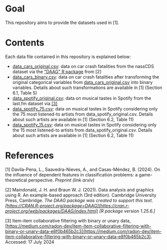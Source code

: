 # Goal
This repository aims to provide the datasets used in [1].

# Contents
Each data file contained in this repository is explained below:
- [data_cars_original.csv](https://github.com/LauraDavilaPena/GT-based_IM/blob/main/data_cars_original.csv): data on car crash fatalities from the nassCDS dataset via the ["DAAG" R package](https://cran.r-project.org/web/packages/DAAG/index.html) from [2]
- [data_cars_binary.csv](https://github.com/LauraDavilaPena/GT-based_IM/blob/main/data_cars_binary.csv): data on car crash fatalities after transforming the original categorical variables from [data_cars_original.csv](https://github.com/LauraDavilaPena/GT-based_IM/blob/main/data_cars_original.csv) into binary variables. Details about such transformations are available in [1] (Section 6.1, Table 5)
- [data_spotify_original.csv](https://github.com/LauraDavilaPena/GT-based_IM/blob/main/data_spotify_original.csv): data on musical tastes in Spotify from the last.fm dataset via [[3]](https://medium.com/radon-dev/item-item-collaborative-filtering-with-binary-or-unary-data-e8f0b465b2c3)
- [data_spotify_75.csv](https://github.com/LauraDavilaPena/GT-based_IM/blob/main/data_spotify_75.csv): data on musical tastes in Spotify considering only the 75 most listened-to artists from data_spotify_original.csv. Details about such artists are available in [1] (Section 6.2, Table 11)
- [data_spotify_15.csv](https://github.com/LauraDavilaPena/GT-based_IM/blob/main/data_spotify_15.csv): data on musical tastes in Spotify considering only the 15 most listened-to artists from data_spotify_original.csv. Details about such artists are available in [1] (Section 6.2, Table 11)


# References
[1] Davila-Pena, L., Saavedra-Nieves, A., and Casas-Méndez, B. (2024). On the influence of dependent features in classification problems: a game-theoretical perspective. _Preprint (link arxiv)_

[2] Maindonald, J. H. and Braun W. J. (2021). Data analysis and graphics using R. An example-based approach (3rd edition). Cambridge University Press, Cambridge. _The DAAG package was created to support this text. [https://CRAN.R-project.org/package=DAAG](https://cran.r-project.org/web/packages/DAAG/index.html) [R package version 1.25.6.]_

[3] Item-item collaborative filtering with binary or unary data, 
[https://medium.com/radon-dev/item-item-collaborative-filtering-with-binary-or-unary-data-e8f0b465b2c3](https://medium.com/radon-dev/item-item-collaborative-filtering-with-binary-or-unary-data-e8f0b465b2c3). Accessed: 17 July 2024

